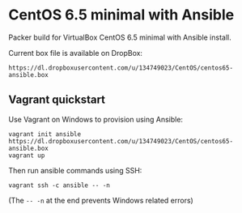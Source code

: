 CentOS 6.5 minimal with Ansible
===============================

Packer build for VirtualBox CentOS 6.5 minimal with Ansible install.

Current box file is available on DropBox:

    https://dl.dropboxusercontent.com/u/134749023/CentOS/centos65-ansible.box

## Vagrant quickstart

Use Vagrant on Windows to provision using Ansible:

    vagrant init ansible https://dl.dropboxusercontent.com/u/134749023/CentOS/centos65-ansible.box
    vagrant up

Then run ansible commands using SSH:

    vagrant ssh -c ansible -- -n

(The ```-- -n``` at the end prevents Windows related errors)

